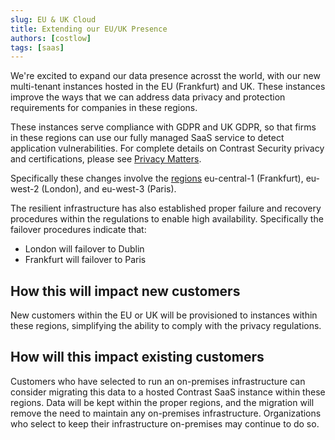 ```yaml
---
slug: EU & UK Cloud
title: Extending our EU/UK Presence
authors: [costlow]
tags: [saas]
---
```


We're excited to expand our data presence acrosst the world, with our new multi-tenant instances hosted in the EU (Frankfurt) and UK. These instances improve the ways that we can address data privacy and protection requirements for companies in these regions.

These instances serve compliance with GDPR and UK GDPR, so that firms in these regions can use our fully managed SaaS service to detect application vulnerabilities. For complete details on Contrast Security privacy and certifications, please see [Privacy Matters](https://www.contrastsecurity.com/privacy-matters).

Specifically these changes involve the [regions](https://docs.aws.amazon.com/AmazonRDS/latest/UserGuide/Concepts.RegionsAndAvailabilityZones.html) eu-central-1 (Frankfurt), eu-west-2 (London), and eu-west-3 (Paris).

The resilient infrastructure has also established proper failure and recovery procedures within the regulations to enable high availability. Specifically the failover procedures indicate that:

 * London will failover to Dublin
 * Frankfurt will failover to Paris

## How this will impact new customers

New customers within the EU or UK will be provisioned to instances within these regions, simplifying the ability to comply with the privacy regulations.

## How will this impact existing customers

Customers who have selected to run an on-premises infrastructure can consider migrating this data to a hosted Contrast SaaS instance within these regions. Data will be kept within the proper regions, and the migration will remove the need to maintain any on-premises infrastructure. Organizations who select to keep their infrastructure on-premises may continue to do so.